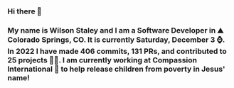 ### Hi there 👋

### My name is Wilson Staley and I am a Software Developer in ⛰ Colorado Springs, CO.  It is currently Saturday, December 3 ⌚. In 2022 I have made 406 commits, 131 PRs, and contributed to 25 projects 👨‍💻. I am currently working at Compassion International 🏢 to help release children from poverty in Jesus' name!